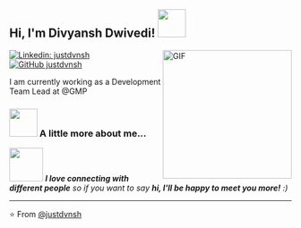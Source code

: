 <h2> Hi, I'm Divyansh Dwivedi! <img src="https://media.giphy.com/media/mGcNjsfWAjY5AEZNw6/giphy.gif" width="50"></h2>
<img align="right" alt="GIF" src="https://i.pinimg.com/originals/e4/26/70/e426702edf874b181aced1e2fa5c6cde.gif" width="230"/>

[![Linkedin: justdvnsh](https://img.shields.io/badge/-justdvnsh-blue?style=flat-square&logo=Linkedin&logoColor=white&link=https://www.linkedin.com/in/justdvnsh/)](https://www.linkedin.com/in/justdvnsh/)
[![GitHub justdvnsh](https://img.shields.io/github/followers/justdvnsh?label=follow&style=social)](https://github.com/justdvnsh)

I am currently working as a Development Team Lead at @GMP

### <img src="https://media.giphy.com/media/VgCDAzcKvsR6OM0uWg/giphy.gif" width="50"> A little more about me...  


<img src="https://media.giphy.com/media/LnQjpWaON8nhr21vNW/giphy.gif" width="60"> <em><b>I love connecting with different people</b> so if you want to say <b>hi, I'll be happy to meet you more!</b> :)</em>

---

⭐️ From [@justdvnsh](https://github.com/justdvnsh)
